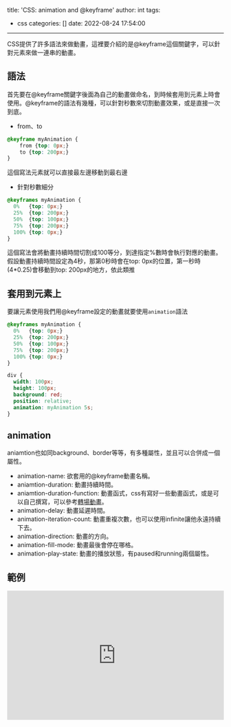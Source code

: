 title: 'CSS: animation and @keyframe'
author: int
tags:
  - css
categories: []
date: 2022-08-24 17:54:00
---
CSS提供了許多語法來做動畫，這裡要介紹的是@keyframe這個關鍵字，可以針對元素來做一連串的動畫。

## 語法

首先要在@keyframe關鍵字後面為自己的動畫做命名，到時候套用到元素上時會使用。@keyframe的語法有幾種，可以針對秒數來切割動畫效果，或是直接一次到底。

* from、to

```css
@keyframe myAnimation {
	from {top: 0px;}
    to {top: 200px;}
}
```

這個寫法元素就可以直接最左邊移動到最右邊

* 針對秒數細分

```css
@keyframes myAnimation {
  0%   {top: 0px;}
  25%  {top: 200px;}
  50%  {top: 100px;}
  75%  {top: 200px;}
  100% {top: 0px;}
}
```

這個寫法會將動畫持續時間切割成100等分，到達指定%數時會執行對應的動畫。假設動畫持續時間設定為4秒，那第0秒時會在top: 0px的位置，第一秒時(4*0.25)會移動到top: 200px的地方，依此類推

## 套用到元素上

要讓元素使用我們用@keyframe設定的動畫就要使用`animation`語法

```css
@keyframes myAnimation {
  0%   {top: 0px;}
  25%  {top: 200px;}
  50%  {top: 100px;}
  75%  {top: 200px;}
  100% {top: 0px;}
}

div {
  width: 100px;
  height: 100px;
  background: red;
  position: relative;
  animation: myAnimation 5s;
}
```

## animation

aniamtion也如同background、border等等，有多種屬性，並且可以合併成一個屬性。

* animation-name: 欲套用的@keyframe動畫名稱。
* aniamtion-duration: 動畫持續時間。
* aniamtion-duration-function: 動畫函式，css有寫好一些動畫函式，或是可以自己撰寫，可以參考[轉場動畫](https://huanginch.github.io/2022/08/17/CSS-transition/)。
* animation-delay: 動畫延遲時間。
* animation-iteration-count: 動畫重複次數，也可以使用infinite讓他永遠持續下去。
* animation-direction: 動畫的方向。
* animation-fill-mode: 動畫最後會停在哪格。
* animation-play-state: 動畫的播放狀態，有paused和running兩個屬性。

## 範例
<iframe height="300" style="width: 100%;" scrolling="no" title="Day 42-練習 keyframes" src="https://codepen.io/intHuang/embed/qBovwdE?default-tab=html%2Cresult" frameborder="no" loading="lazy" allowtransparency="true" allowfullscreen="true">
  See the Pen <a href="https://codepen.io/intHuang/pen/qBovwdE">
  Day 42-練習 keyframes</a> by int (<a href="https://codepen.io/intHuang">@intHuang</a>)
  on <a href="https://codepen.io">CodePen</a>.
</iframe>